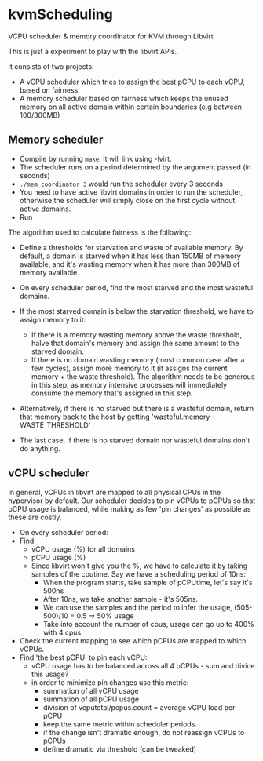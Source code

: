 # kvmScheduling

VCPU scheduler &amp; memory coordinator for KVM through Libvirt

This is just a experiment to play with the libvirt APIs.

It consists of two projects:

  * A vCPU scheduler which tries to assign the best pCPU to each
  vCPU, based on fairness
  * A memory scheduler based on fairness which keeps the unused memory
  on all active domain within certain boundaries (e.g between 100/300MB)

## Memory scheduler

* Compile by running `make`. It will link using -lvirt.
* The scheduler runs on a period determined by the argument passed (in seconds)
* `./mem_coordinator 3` would run the scheduler every 3 seconds
* You need to have active libvirt domains in order to run the scheduler,
  otherwise the scheduler will simply close on the first cycle without
  active domains.
* Run

The algorithm used to calculate fairness is the following:

* Define a thresholds for starvation and waste of available memory. By default,
  a domain is starved when it has less than 150MB of memory available,
  and it's wasting memory when it has more than 300MB of memory available.

* On every scheduler period, find the most starved and the most wasteful domains.

* If the most starved domain is below the starvation threshold, we have to assign memory to it:
  * If there is a memory wasting memory above the waste threshold, halve
  that domain's memory and assign the same amount to the starved domain.
  * If there is no domain wasting memory (most common case after a few cycles),
  assign more memory to it (it assigns the current memory + the waste threshold).
  The algorithm needs to be generous in this step, as memory intensive processes
  will immediately consume the memory that's assigned in this step.
* Alternatively, if there is no starved but there is a wasteful domain,
  return that memory back to the host by getting
  'wasteful.memory - WASTE_THRESHOLD'
* The last case, if there is no starved domain nor wasteful domains don't do anything.

## vCPU scheduler

In general, vCPUs in libvirt are mapped to all physical CPUs in the hypervisor
by default. Our scheduler decides to pin vCPUs to pCPUs so that pCPU usage
is balanced, while making as few 'pin changes' as possible as these are costly.

* On every scheduler period:
* Find:
  - vCPU usage (%) for all domains
  - pCPU usage (%)
  - Since libvirt won't give you the %, we have to calculate it by taking samples
    of the cputime. Say we have a scheduling period of 10ns:
      - When the program starts, take sample of pCPUtime, let's say it's 500ns
      - After 10ns, we take another sample - it's 505ns.
      - We can use the samples and the period to infer the usage, (505-500)/10 = 0.5 -> 50% usage
      - Take into account the number of cpus, usage can go up to 400% with 4 cpus.
* Check the current mapping to see which pCPUs are mapped to which vCPUs.
* Find 'the best pCPU' to pin each vCPU:
  - vCPU usage has to be balanced across all 4 pCPUs - sum and divide this usage?
  - in order to minimize pin changes use this metric:
     - summation of all vCPU usage
     - summation of all pCPU usage
     - division of vcputotal/pcpus.count = average vCPU load per pCPU
     - keep the same metric within scheduler periods.
     - if the change isn't dramatic enough, do not reassign vCPUs to pCPUs
     - define dramatic via threshold (can be tweaked)
